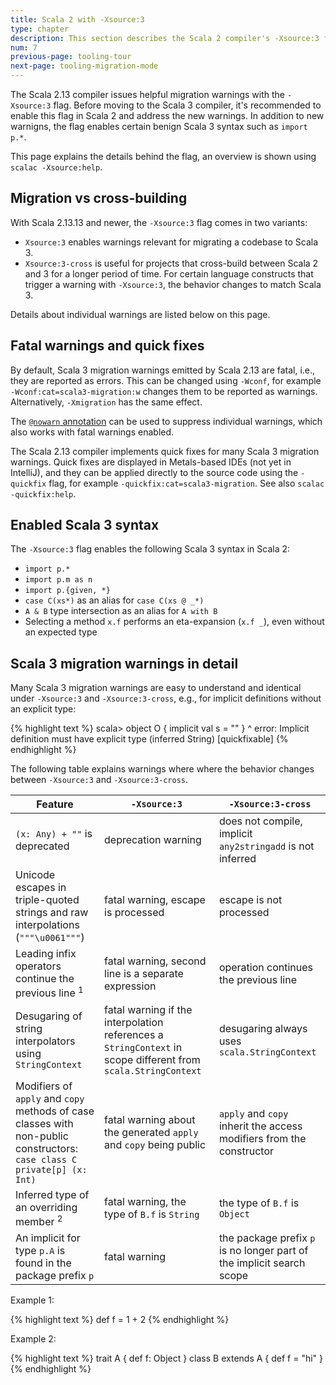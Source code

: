 ```yaml
---
title: Scala 2 with -Xsource:3
type: chapter
description: This section describes the Scala 2 compiler's -Xsource:3 flag
num: 7
previous-page: tooling-tour
next-page: tooling-migration-mode
---
```


The Scala 2.13 compiler issues helpful migration warnings with the `-Xsource:3` flag.
Before moving to the Scala 3 compiler, it's recommended to enable this flag in Scala 2 and address the new warnings.
In addition to new warnigns, the flag enables certain benign Scala 3 syntax such as `import p.*`.

This page explains the details behind the flag, an overview is shown using `scalac -Xsource:help`.

## Migration vs cross-building

With Scala 2.13.13 and newer, the `-Xsource:3` flag comes in two variants:

  - `Xsource:3` enables warnings relevant for migrating a codebase to Scala 3.
  - `Xsource:3-cross` is useful for projects that cross-build between Scala 2 and 3 for a longer period of time.
    For certain language constructs that trigger a warning with `-Xsource:3`, the behavior changes to match Scala 3.

Details about individual warnings are listed below on this page.

## Fatal warnings and quick fixes

By default, Scala 3 migration warnings emitted by Scala 2.13 are fatal, i.e., they are reported as errors.
This can be changed using `-Wconf`, for example `-Wconf:cat=scala3-migration:w` changes them to be reported as warnings.
Alternatively, `-Xmigration` has the same effect.

The [`@nowarn` annotation](https://www.scala-lang.org/api/current/scala/annotation/nowarn.html) can be used to suppress individual warnings, which also works with fatal warnings enabled.

The Scala 2.13 compiler implements quick fixes for many Scala 3 migration warnings.
Quick fixes are displayed in Metals-based IDEs (not yet in IntelliJ), and they can be applied directly to the source code using the `-quickfix` flag, for example `-quickfix:cat=scala3-migration`.
See also `scalac -quickfix:help`.

## Enabled Scala 3 syntax

The `-Xsource:3` flag enables the following Scala 3 syntax in Scala 2:

  - `import p.*`
  - `import p.m as n`
  - `import p.{given, *}`
  - `case C(xs*)` as an alias for `case C(xs @ _*)`
  - `A & B` type intersection as an alias for `A with B`
  - Selecting a method `x.f` performs an eta-expansion (`x.f _`), even without an expected type


## Scala 3 migration warnings in detail

Many Scala 3 migration warnings are easy to understand and identical under `-Xsource:3` and `-Xsource:3-cross`, e.g., for implicit definitions without an explicit type:

{% highlight text %}
scala> object O { implicit val s = "" }
                               ^
       error: Implicit definition must have explicit type (inferred String) [quickfixable]
{% endhighlight %}

The following table explains warnings where where the behavior changes between `-Xsource:3` and `-Xsource:3-cross`.

| Feature | `-Xsource:3` | `-Xsource:3-cross` |
|--- |--- |--- |
| `(x: Any) + ""` is deprecated | deprecation warning | does not compile, implicit `any2stringadd` is not inferred |
| Unicode escapes in triple-quoted strings and raw interpolations (`"""\u0061"""`) | fatal warning, escape is processed | escape is not processed |
| Leading infix operators continue the previous line <sup>1</sup> | fatal warning, second line is a separate expression | operation continues the previous line |
| Desugaring of string interpolators using `StringContext` | fatal warning if the interpolation references a `StringContext` in scope different from `scala.StringContext` | desugaring always uses `scala.StringContext` |
| Modifiers of `apply` and `copy` methods of case classes with non-public constructors: `case class C private[p] (x: Int)` | fatal warning about the generated `apply` and `copy` being public | `apply` and `copy` inherit the access modifiers from the constructor |
| Inferred type of an overriding member <sup>2</sup> | fatal warning, the type of `B.f` is `String` | the type of `B.f` is `Object` |
| An implicit for type `p.A` is found in the package prefix `p` | fatal warning | the package prefix `p` is no longer part of the implicit search scope |

Example 1:

{% highlight text %}
  def f =
    1
    + 2
{% endhighlight %}

Example 2:

{% highlight text %}
trait A { def f: Object }
class B extends A { def f = "hi" }
{% endhighlight %}
